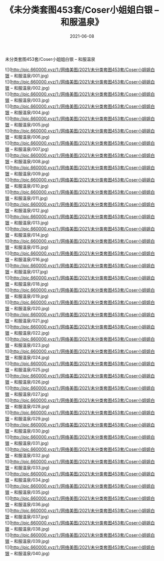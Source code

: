 ﻿---
layout: post
title:  《未分类套图453套/Coser小姐姐白银 – 和服温泉》
date:   2021-06-08
img: http://pic.660000.xyz/1:/网络美图/2021/未分类套图453套/Coser小姐姐白银 – 和服温泉/000.jpg
categories: [美女, 清纯, 唯美]
---

未分类套图453套/Coser小姐姐白银 – 和服温泉

 ![](http://pic.660000.xyz/1:/网络美图/2021/未分类套图453套/Coser小姐姐白银 – 和服温泉/001.jpg) <br>![](http://pic.660000.xyz/1:/网络美图/2021/未分类套图453套/Coser小姐姐白银 – 和服温泉/002.jpg) <br>![](http://pic.660000.xyz/1:/网络美图/2021/未分类套图453套/Coser小姐姐白银 – 和服温泉/003.jpg) <br>![](http://pic.660000.xyz/1:/网络美图/2021/未分类套图453套/Coser小姐姐白银 – 和服温泉/004.jpg) <br>![](http://pic.660000.xyz/1:/网络美图/2021/未分类套图453套/Coser小姐姐白银 – 和服温泉/005.jpg) <br>![](http://pic.660000.xyz/1:/网络美图/2021/未分类套图453套/Coser小姐姐白银 – 和服温泉/006.jpg) <br>![](http://pic.660000.xyz/1:/网络美图/2021/未分类套图453套/Coser小姐姐白银 – 和服温泉/007.jpg) <br>![](http://pic.660000.xyz/1:/网络美图/2021/未分类套图453套/Coser小姐姐白银 – 和服温泉/008.jpg) <br>![](http://pic.660000.xyz/1:/网络美图/2021/未分类套图453套/Coser小姐姐白银 – 和服温泉/009.jpg) <br>![](http://pic.660000.xyz/1:/网络美图/2021/未分类套图453套/Coser小姐姐白银 – 和服温泉/010.jpg) <br>![](http://pic.660000.xyz/1:/网络美图/2021/未分类套图453套/Coser小姐姐白银 – 和服温泉/011.jpg) <br>![](http://pic.660000.xyz/1:/网络美图/2021/未分类套图453套/Coser小姐姐白银 – 和服温泉/012.jpg) <br>![](http://pic.660000.xyz/1:/网络美图/2021/未分类套图453套/Coser小姐姐白银 – 和服温泉/013.jpg) <br>![](http://pic.660000.xyz/1:/网络美图/2021/未分类套图453套/Coser小姐姐白银 – 和服温泉/014.jpg) <br>![](http://pic.660000.xyz/1:/网络美图/2021/未分类套图453套/Coser小姐姐白银 – 和服温泉/015.jpg) <br>![](http://pic.660000.xyz/1:/网络美图/2021/未分类套图453套/Coser小姐姐白银 – 和服温泉/016.jpg) <br>![](http://pic.660000.xyz/1:/网络美图/2021/未分类套图453套/Coser小姐姐白银 – 和服温泉/017.jpg) <br>![](http://pic.660000.xyz/1:/网络美图/2021/未分类套图453套/Coser小姐姐白银 – 和服温泉/018.jpg) <br>![](http://pic.660000.xyz/1:/网络美图/2021/未分类套图453套/Coser小姐姐白银 – 和服温泉/019.jpg) <br>![](http://pic.660000.xyz/1:/网络美图/2021/未分类套图453套/Coser小姐姐白银 – 和服温泉/020.jpg) <br>![](http://pic.660000.xyz/1:/网络美图/2021/未分类套图453套/Coser小姐姐白银 – 和服温泉/021.jpg) <br>![](http://pic.660000.xyz/1:/网络美图/2021/未分类套图453套/Coser小姐姐白银 – 和服温泉/022.jpg) <br>![](http://pic.660000.xyz/1:/网络美图/2021/未分类套图453套/Coser小姐姐白银 – 和服温泉/023.jpg) <br>![](http://pic.660000.xyz/1:/网络美图/2021/未分类套图453套/Coser小姐姐白银 – 和服温泉/024.jpg) <br>![](http://pic.660000.xyz/1:/网络美图/2021/未分类套图453套/Coser小姐姐白银 – 和服温泉/025.jpg) <br>![](http://pic.660000.xyz/1:/网络美图/2021/未分类套图453套/Coser小姐姐白银 – 和服温泉/026.jpg) <br>![](http://pic.660000.xyz/1:/网络美图/2021/未分类套图453套/Coser小姐姐白银 – 和服温泉/027.jpg) <br>![](http://pic.660000.xyz/1:/网络美图/2021/未分类套图453套/Coser小姐姐白银 – 和服温泉/028.jpg) <br>![](http://pic.660000.xyz/1:/网络美图/2021/未分类套图453套/Coser小姐姐白银 – 和服温泉/029.jpg) <br>![](http://pic.660000.xyz/1:/网络美图/2021/未分类套图453套/Coser小姐姐白银 – 和服温泉/030.jpg) <br>![](http://pic.660000.xyz/1:/网络美图/2021/未分类套图453套/Coser小姐姐白银 – 和服温泉/031.jpg) <br>![](http://pic.660000.xyz/1:/网络美图/2021/未分类套图453套/Coser小姐姐白银 – 和服温泉/032.jpg) <br>![](http://pic.660000.xyz/1:/网络美图/2021/未分类套图453套/Coser小姐姐白银 – 和服温泉/033.jpg) <br>![](http://pic.660000.xyz/1:/网络美图/2021/未分类套图453套/Coser小姐姐白银 – 和服温泉/034.jpg) <br>![](http://pic.660000.xyz/1:/网络美图/2021/未分类套图453套/Coser小姐姐白银 – 和服温泉/035.jpg) <br>![](http://pic.660000.xyz/1:/网络美图/2021/未分类套图453套/Coser小姐姐白银 – 和服温泉/036.jpg) <br>![](http://pic.660000.xyz/1:/网络美图/2021/未分类套图453套/Coser小姐姐白银 – 和服温泉/037.jpg) <br>![](http://pic.660000.xyz/1:/网络美图/2021/未分类套图453套/Coser小姐姐白银 – 和服温泉/038.jpg) <br>![](http://pic.660000.xyz/1:/网络美图/2021/未分类套图453套/Coser小姐姐白银 – 和服温泉/039.jpg) <br>![](http://pic.660000.xyz/1:/网络美图/2021/未分类套图453套/Coser小姐姐白银 – 和服温泉/040.jpg) <br>
